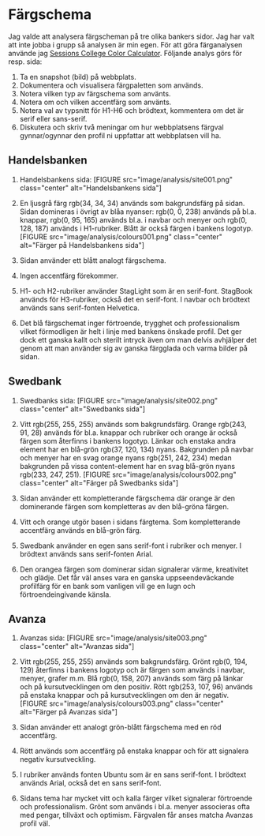 Färgschema
===============================

Jag valde att analysera färgscheman på tre olika bankers sidor. Jag har valt att
inte jobba i grupp så analysen är min egen. För att göra färganalysen använde
jag [Sessions College Color Calculator](https://www.sessions.edu/color-calculator/).
Följande analys görs för resp. sida:

1. Ta en snapshot (bild) på webbplats.
2. Dokumentera och visualisera färgpaletten som används.
3. Notera vilken typ av färgschema som använts.
4. Notera om och vilken accentfärg som använts.
5. Notera val av typsnitt för H1-H6 och brödtext, kommentera om det är serif
eller sans-serif.
6. Diskutera och skriv två meningar om hur webbplatsens färgval gynnar/ogynnar
den profil ni uppfattar att webbplatsen vill ha.


Handelsbanken
-------------------------------
1. Handelsbankens sida:
[FIGURE src="image/analysis/site001.png" class="center" alt="Handelsbankens sida"]

2. En ljusgrå färg rgb(34, 34, 34) används som bakgrundsfärg på sidan. Sidan
domineras i övrigt av blåa nyanser: rgb(0, 0, 238) används på bl.a. knappar,
rgb(0, 95, 165) används bl.a. i navbar och menyer och rgb(0, 128, 187)
används i H1-rubriker. Blått är också färgen i bankens logotyp.
[FIGURE src="image/analysis/colours001.png" class="center" alt="Färger på Handelsbankens sida"]

3. Sidan använder ett blått analogt färgschema.

4. Ingen accentfärg förekommer.

5. H1- och H2-rubriker använder StagLight som är en serif-font. StagBook används
för H3-rubriker, också det en serif-font. I navbar och brödtext används sans
serif-fonten Helvetica.

6. Det blå färgschemat inger förtroende, trygghet och professionalism vilket
förmodligen är helt i linje med bankens önskade profil. Det ger dock ett ganska
kallt och sterilt intryck även om man delvis avhjälper det genom att man
använder sig av ganska färgglada och varma bilder på sidan.

Swedbank
-------------------------------
1. Swedbanks sida:
[FIGURE src="image/analysis/site002.png" class="center" alt="Swedbanks sida"]

2. Vitt rgb(255, 255, 255) används som bakgrundsfärg. Orange rgb(243, 91, 28)
används för bl.a. knappar och rubriker och orange är också färgen som återfinns
i bankens logotyp. Länkar och enstaka andra element har en blå-grön rgb(37, 120, 134)
nyans. Bakgrunden på navbar och menyer har en svag orange nyans rgb(251, 242, 234)
medan bakgrunden på vissa content-element har en svag blå-grön nyans rgb(233, 247, 251).
[FIGURE src="image/analysis/colours002.png" class="center" alt="Färger på Swedbanks sida"]

3. Sidan använder ett kompletterande färgschema där orange är den dominerande
färgen som kompletteras av den blå-gröna färgen.

4. Vitt och orange utgör basen i sidans färgtema. Som kompletterande accentfärg
används en blå-grön färg.

5. Swedbank använder en egen sans serif-font i rubriker och menyer. I brödtext
används sans serif-fonten Arial.

6. Den orangea färgen som dominerar sidan signalerar värme, kreativitet och
glädje. Det får väl anses vara en ganska uppseendeväckande profilfärg för en
bank som vanligen vill ge en lugn och förtroendeingivande känsla.

Avanza
-------------------------------
1. Avanzas sida:
[FIGURE src="image/analysis/site003.png" class="center" alt="Avanzas sida"]

2. Vitt rgb(255, 255, 255) används som bakgrundsfärg. Grönt rgb(0, 194, 129)
återfinns i bankens logotyp och är färgen som används i navbar, menyer, grafer
m.m. Blå rgb(0, 158, 207) används som färg på länkar och på kursutvecklingen om
den positiv. Rött rgb(253, 107, 96) används på enstaka knappar och på
kursutvecklingen om den är negativ.
[FIGURE src="image/analysis/colours003.png" class="center" alt="Färger på Avanzas sida"]

3. Sidan använder ett analogt grön-blått färgschema med en röd accentfärg.

4. Rött används som accentfärg på enstaka knappar och för att signalera negativ
kursutveckling.

5. I rubriker används fonten Ubuntu som är en sans serif-font. I brödtext
används Arial, också det en sans serif-font.

6. Sidans tema har mycket vitt och kalla färger vilket signalerar förtroende och
professionalism. Grönt som används i bl.a. menyer associeras ofta med pengar,
tillväxt och optimism. Färgvalen får anses matcha Avanzas profil väl.

